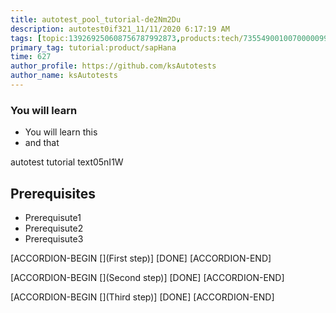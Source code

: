 ```yaml
---
title: autotest_pool_tutorial-de2Nm2Du
description: autotest0if321_11/11/2020 6:17:19 AM
tags: [topic:139269250608756787992873,products:tech/73554900100700000996,tutorial:experience/advanced]
primary_tag: tutorial:product/sapHana
time: 627
author_profile: https://github.com/ksAutotests
author_name: ksAutotests
---
```

### You will learn
- You will learn this
- and that

autotest tutorial text05nI1W

## Prerequisites
- Prerequisute1
- Prerequisute2
- Prerequisute3

[ACCORDION-BEGIN [](First step)]
[DONE]
[ACCORDION-END]

[ACCORDION-BEGIN [](Second step)]
[DONE]
[ACCORDION-END]

[ACCORDION-BEGIN [](Third step)]
[DONE]
[ACCORDION-END]

